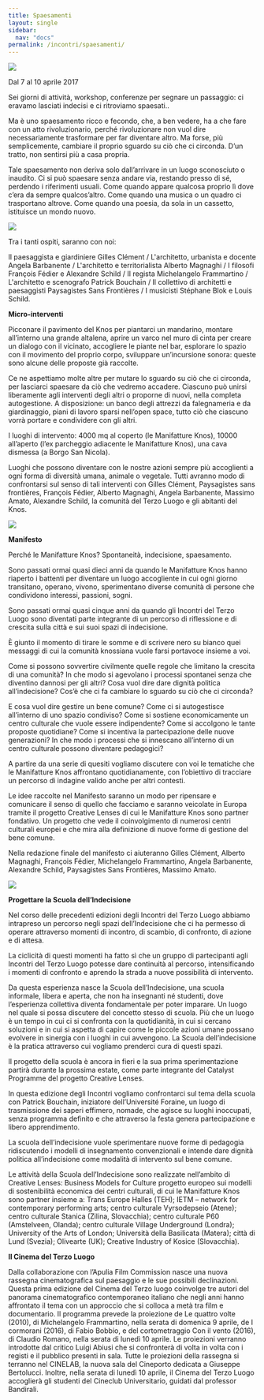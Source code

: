 ```yaml
---
title: Spaesamenti
layout: single
sidebar: 
  nav: "docs"
permalink: /incontri/spaesamenti/
---
```


![](/assets/images/01-materialisitoevento.jpg)

Dal 7 al 10 aprile 2017

Sei giorni di attività, workshop, conferenze per segnare un passaggio: ci eravamo lasciati indecisi e ci ritroviamo spaesati..

Ma è uno spaesamento ricco e fecondo, che, a ben vedere, ha a che fare con un atto rivoluzionario, perché rivoluzionare non vuol dire necessariamente trasformare per far diventare altro. Ma forse, più semplicemente, cambiare il proprio sguardo su ciò che ci circonda. D’un tratto, non sentirsi più a casa propria.

Tale spaesamento non deriva solo dall’arrivare in un luogo sconosciuto o inaudito. Ci si può spaesare senza andare via, restando presso di sé, perdendo i riferimenti usuali. Come quando appare qualcosa proprio lì dove c’era da sempre qualcos’altro. Come quando una musica o un quadro ci trasportano altrove. Come quando una poesia, da sola in un cassetto, istituisce un mondo nuovo.

![](/assets/images/knos_spaesamenti_3.jpg)

Tra i tanti ospiti, saranno con noi:

Il paesaggista e giardiniere Gilles Clément / L'architetto, urbanista e docente Angela Barbanente / L'architetto e territorialista Alberto Magnaghi / I filosofi François Fédier e Alexandre Schild / Il regista Michelangelo Frammartino / L'architetto e scenografo Patrick Bouchain / Il collettivo di architetti e paesaggisti Paysagistes Sans Frontières / I musicisti Stéphane Blok e Louis Schild.


**Micro-interventi**

Picconare il pavimento del Knos per piantarci un mandarino, montare all’interno una grande altalena, aprire un varco nel muro di cinta per creare un dialogo con il vicinato, accogliere le piante nel bar, esplorare lo spazio con il movimento del proprio corpo, sviluppare un’incursione sonora: queste sono alcune delle proposte già raccolte.

Ce ne aspettiamo molte altre per mutare lo sguardo su ciò che ci circonda, per lasciarci spaesare da ciò che vedremo accadere.
Ciascuno può unirsi liberamente agli interventi degli altri o proporne di nuovi, nella completa autogestione.
A disposizione: un banco degli attrezzi da falegnameria e da giardinaggio, piani di lavoro sparsi nell’open space, tutto ciò che ciascuno vorrà portare e condividere con gli altri.

I luoghi di intervento: 4000 mq al coperto (le Manifatture Knos), 10000 all’aperto (l’ex parcheggio adiacente le Manifatture Knos), una cava dismessa (a Borgo San Nicola).

Luoghi che possono diventare con le nostre azioni sempre più accoglienti a ogni forma di diversità umana, animale o vegetale.
Tutti avranno modo di confrontarsi sul senso di tali interventi con Gilles Clément, Paysagistes sans frontières, François Fédier, Alberto Magnaghi, Angela Barbanente, Massimo Amato, Alexandre Schild, la comunità del Terzo Luogo e gli abitanti del Knos.

![](/assets/images/knos_spaesamenti.jpg)

**Manifesto**

Perché le Manifatture Knos? Spontaneità, indecisione, spaesamento.

Sono passati ormai quasi dieci anni da quando le Manifatture Knos hanno riaperto i battenti per diventare un luogo accogliente in cui ogni giorno transitano, operano, vivono, sperimentano diverse comunità di persone che condividono interessi, passioni, sogni.

Sono passati ormai quasi cinque anni da quando gli Incontri del Terzo Luogo sono diventati parte integrante di un percorso di riflessione e di crescita sulla città e sui suoi spazi di indecisione.

È giunto il momento di tirare le somme e di scrivere nero su bianco quei messaggi di cui la comunità knossiana vuole farsi portavoce insieme a voi.

Come si possono sovvertire civilmente quelle regole che limitano la crescita di una comunità? In che modo si agevolano i processi spontanei senza che diventino dannosi per gli altri? Cosa vuol dire dare dignità politica all’indecisione? Cos’è che ci fa cambiare lo sguardo su ciò che ci circonda?

E cosa vuol dire gestire un bene comune? Come ci si autogestisce all’interno di uno spazio condiviso? Come si sostiene economicamente un centro culturale che vuole essere indipendente? Come si accolgono le tante proposte quotidiane? Come si incentiva la partecipazione delle nuove generazioni? In che modo i processi che si innescano all’interno di un centro culturale possono diventare pedagogici?

A partire da una serie di quesiti vogliamo discutere con voi le tematiche che le Manifatture Knos affrontano quotidianamente, con l’obiettivo di tracciare un percorso di indagine valido anche per altri contesti.

Le idee raccolte nel Manifesto saranno un modo per ripensare e comunicare il senso di quello che facciamo e saranno veicolate in Europa tramite il progetto Creative Lenses di cui le Manifatture Knos sono partner fondativo. Un progetto che vede il coinvolgimento di numerosi centri culturali europei e che mira alla definizione di nuove forme di gestione del bene comune.

Nella redazione finale del manifesto ci aiuteranno Gilles Clément, Alberto Magnaghi, François Fédier, Michelangelo Frammartino, Angela Barbanente, Alexandre Schild, Paysagistes Sans Frontières, Massimo Amato.

![](/assets/images/knos_spaesamenti_1.jpg)
 
**Progettare la Scuola dell’Indecisione**

Nel corso delle precedenti edizioni degli Incontri del Terzo Luogo abbiamo intrapreso un percorso negli spazi dell’Indecisione che ci ha permesso di operare attraverso momenti di incontro, di scambio, di confronto, di azione e di attesa.

La ciclicità di questi momenti ha fatto sì che un gruppo di partecipanti agli Incontri del Terzo Luogo potesse dare continuità al percorso, intensificando i momenti di confronto e aprendo la strada a nuove possibilità di intervento.

Da questa esperienza nasce la Scuola dell’Indecisione, una scuola informale, libera e aperta, che non ha insegnanti né studenti, dove l’esperienza collettiva diventa fondamentale per poter imparare. Un luogo nel quale si possa discutere del concetto stesso di scuola. Più che un luogo è un tempo in cui ci si confronta con la quotidianità, in cui si cercano soluzioni e in cui si aspetta di capire come le piccole azioni umane possano evolvere in sinergia con i luoghi in cui avvengono. La Scuola dell’indecisione è la pratica attraverso cui vogliamo prenderci cura di questi spazi.

Il progetto della scuola è ancora in fieri e la sua prima sperimentazione partirà durante la prossima estate, come parte integrante del Catalyst Programme del progetto Creative Lenses.

In questa edizione degli Incontri vogliamo confrontarci sul tema della scuola con Patrick Bouchain, iniziatore dell’Université Foraine, un luogo di trasmissione dei saperi effimero, nomade, che agisce su luoghi inoccupati, senza programma definito e che attraverso la festa genera partecipazione e libero apprendimento.

La scuola dell’indecisione vuole sperimentare nuove forme di pedagogia ridiscutendo i modelli di insegnamento convenzionali e intende dare dignità politica all’indecisione come modalità di intervento sul bene comune.

Le attività della Scuola dell’Indecisione sono realizzate nell’ambito di Creative Lenses: Business Models for Culture progetto europeo sui modelli di sostenibilità economica dei centri culturali, di cui le Manifatture Knos sono partner insieme a: Trans Europe Halles (TEH); IETM – network for contemporary performing arts; centro culturale Vyrsodepseio (Atene); centro culturale Stanica (Zilina, Slovacchia); centro culturale P60 (Amstelveen, Olanda); centro culturale Village Underground (Londra); University of the Arts of London; Università della Basilicata (Matera); città di Lund (Svezia); Olivearte (UK); Creative Industry of Kosice (Slovacchia).

**Il Cinema del Terzo Luogo**

Dalla collaborazione con l’Apulia Film Commission nasce una nuova rassegna cinematografica sul paesaggio e le sue possibili declinazioni. Questa prima edizione del Cinema del Terzo luogo coinvolge tre autori del panorama cinematografico contemporaneo italiano che negli anni hanno affrontato il tema con un approccio che si colloca a metà tra film e documentario. Il programma prevede la proiezione de Le quattro volte (2010), di Michelangelo Frammartino, nella serata di domenica 9 aprile, de I cormorani (2016), di Fabio Bobbio, e del cortometraggio Con il vento (2016), di Claudio Romano, nella serata di lunedì 10 aprile. Le proiezioni verranno introdotte dal critico Luigi Abiusi che si confronterà di volta in volta con i registi e il pubblico presenti in sala.
Tutte le proiezioni della rassegna si terranno nel CINELAB, la nuova sala del Cineporto dedicata a Giuseppe Bertolucci.
Inoltre, nella serata di lunedì 10 aprile, il Cinema del Terzo Luogo accoglierà gli studenti del Cineclub Universitario, guidati dal professor Bandirali.
